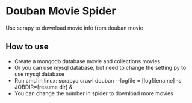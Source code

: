 # Douban Movie Spider

Use scrapy to download movie info from douban movie

## How to use

- Create a mongodb database movie and collections movies
- Or you can use mysql database, but need to change the setting.py to use mysql database
- Run cmd in linux: scrapyq crawl douban --logfile = [logfilename] -s JOBDIR=[resume dir] &
- You can change the number in spider to download more movies
